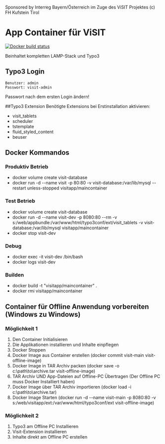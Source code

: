 Sponsored by Interreg Bayern/Österreich im Zuge des ViSIT Projektes(c) FH Kufstein Tirol# App Container für ViSIT[![Docker build status](https://img.shields.io/docker/build/visitapp/maincontainer.svg)](https://hub.docker.com/r/visitapp/maincontainer/)Beinhaltet kompletten LAMP-Stack und Typo3## Typo3 Login    Benutzer: admin    Passwort: visit-adminPasswort nach dem ersten Login ändern!##Typo3 ExtensionBenötigte Extensions bei Erstinstallation aktivieren:* visit_tablets* scheduler* tstemplate* fluid_styled_content* beuser## Docker Kommandos ### Produktiv Betrieb * docker volume create visit-database* docker run -d --name visit -p 80:80 -v visit-database:/var/lib/mysql --restart unless-stopped visitapp/maincontainer### Test Betrieb* docker volume create visit-database* docker run -d --name visit-dev -p 8080:80 --rm  -v s:/web/appbundle:/var/www/html/typo3conf/ext/visit_tablets -v visit-database:/var/lib/mysql visitapp/maincontainer* docker stop visit-dev### Debug* docker exec -it visit-dev /bin/bash* docker logs visit-dev### Builden* docker build  -t "visitapp/maincontainer" .* docker rmi visitapp/maincontainer## Container für Offline Anwendung vorbereiten (Windows zu Windows)### Möglichkeit 11. Den Container Initialisieren2. Die Applikationen installieren und Inhalte einpflegen3. Docker Stoppen4. Docker Image aus Container erstellen (docker commit visit-main visit-offline-image)5. Docker Image in TAR Archiv packen (docker save -o c:\path\to\archive.tar visit-offline-image)6. TAR Archiv UND App-Dateien auf Offline-PC Übertragen (Der Offline PC muss Docker Installiert haben)7. Docker Image über TAR Archiv importieren (docker load -i c:\path\to\archive.tar)8. Docker Image Starten (docker run -d --name visit-main -p 8080:80 -v s:/web/visitapp/ext:/var/www/html/typo3conf/ext visit-offline-image)### Möglichkeit 21. Typo3 am Offline PC Installieren2. Visit-Extension installieren3. Inhalte direkt am Offline PC erstellen